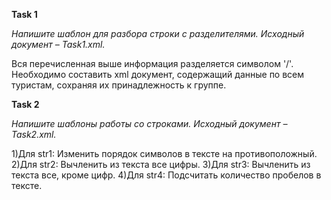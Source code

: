 **Task 1**

_Напишите шаблон для разбора строки с разделителями.
Исходный документ – Task1.xml._

Вся перечисленная выше информация разделяется символом '/'.
Необходимо составить xml документ, содержащий данные по всем туристам, сохраняя их принадлежность к группе. 

**Task 2**

_Напишите шаблоны работы со строками.
Исходный документ – Task2.xml._

1)Для str1: Изменить порядок символов в тексте на противоположный.
2)Для str2: Вычленить из текста все цифры.
3)Для str3: Вычленить из текста все, кроме цифр.
4)Для str4: Подсчитать количество пробелов в тексте.
